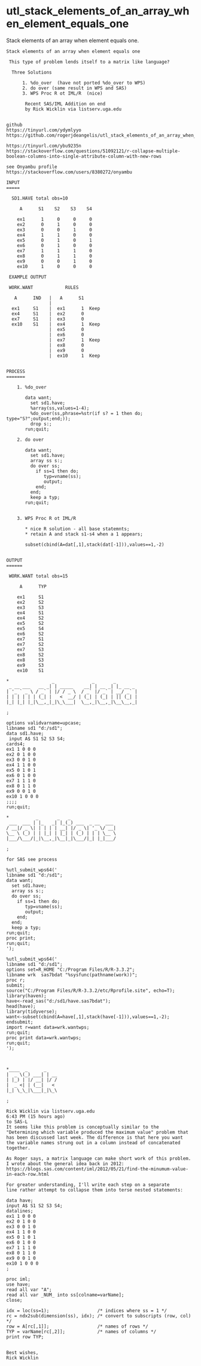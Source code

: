 # utl_stack_elements_of_an_array_when_element_equals_one
Stack elements of an array when element equals one.  

    Stack elements of an array when element equals one

     This type of problem lends itself to a matrix like language?

      Three Solutions

          1. %do_over  (have not ported %do_over to WPS)
          2. do over (same result in WPS and SAS)
          3. WPS Proc R ot IML/R  (nice)
          
           Recent SAS/IML Addition on end
           by Rick Wicklin via listserv.uga.edu


    github
    https://tinyurl.com/ydymlyyo
    https://github.com/rogerjdeangelis/utl_stack_elements_of_an_array_when_element_equals_one

    https://tinyurl.com/ybu9235n
    https://stackoverflow.com/questions/51092121/r-collapse-multiple-boolean-columns-into-single-attribute-column-with-new-rows

    see Onyambu profile
    https://stackoverflow.com/users/8380272/onyambu

    INPUT
    =====

      SD1.HAVE total obs=10

         A      S1    S2    S3    S4

        ex1      1     0     0     0
        ex2      0     1     0     0
        ex3      0     0     1     0
        ex4      1     1     0     0
        ex5      0     1     0     1
        ex6      0     1     0     0
        ex7      1     1     1     0
        ex8      0     1     1     0
        ex9      0     0     1     0
        ex10     1     0     0     0

     EXAMPLE OUTPUT

     WORK.WANT            RULES

       A      IND   |   A      S1
                    |
      ex1     S1    |  ex1      1  Keep
      ex4     S1    |  ex2      0
      ex7     S1    |  ex3      0
      ex10    S1    |  ex4      1  Keep
                    |  ex5      0
                    |  ex6      0
                    |  ex7      1  Keep
                    |  ex8      0
                    |  ex9      0
                    |  ex10     1  Keep


    PROCESS
    =======

        1. %do_over

           data want;
             set sd1.have;
             %array(ss,values=1-4);
             %do_over(ss,phrase=%str(if s? = 1 then do; type="S?";output;end;));
             drop s:;
           run;quit;

        2. do over

           data want;
             set sd1.have;
             array ss s:;
             do over ss;
               if ss=1 then do;
                  typ=vname(ss);
                  output;
               end;
             end;
             keep a typ;
           run;quit;


        3. WPS Proc R ot IML/R

           * nice R solution - all base statemnts;
           * retain A and stack s1-s4 when a 1 appears;

           subset(cbind(A=dat[,1],stack(dat[-1])),values==1,-2)


    OUTPUT
    ======

     WORK.WANT total obs=15

         A      TYP

        ex1     S1
        ex2     S2
        ex3     S3
        ex4     S1
        ex4     S2
        ex5     S2
        ex5     S4
        ex6     S2
        ex7     S1
        ex7     S2
        ex7     S3
        ex8     S2
        ex8     S3
        ex9     S3
        ex10    S1

    *                _              _       _
     _ __ ___   __ _| | _____    __| | __ _| |_ __ _
    | '_ ` _ \ / _` | |/ / _ \  / _` |/ _` | __/ _` |
    | | | | | | (_| |   <  __/ | (_| | (_| | || (_| |
    |_| |_| |_|\__,_|_|\_\___|  \__,_|\__,_|\__\__,_|

    ;

    options validvarname=upcase;
    libname sd1 "d:/sd1";
    data sd1.have;
     input A$ S1 S2 S3 S4;
    cards4;
    ex1 1 0 0 0
    ex2 0 1 0 0
    ex3 0 0 1 0
    ex4 1 1 0 0
    ex5 0 1 0 1
    ex6 0 1 0 0
    ex7 1 1 1 0
    ex8 0 1 1 0
    ex9 0 0 1 0
    ex10 1 0 0 0
    ;;;;
    run;quit;

    *          _       _   _
     ___  ___ | |_   _| |_(_) ___  _ __  ___
    / __|/ _ \| | | | | __| |/ _ \| '_ \/ __|
    \__ \ (_) | | |_| | |_| | (_) | | | \__ \
    |___/\___/|_|\__,_|\__|_|\___/|_| |_|___/

    ;

    for SAS see process

    %utl_submit_wps64('
    libname sd1 "d:/sd1";
    data want;
      set sd1.have;
      array ss s:;
      do over ss;
        if ss=1 then do;
           typ=vname(ss);
           output;
        end;
      end;
      keep a typ;
    run;quit;
    proc print;
    run;quit;
    ');

    %utl_submit_wps64('
    libname sd1 "d:/sd1";
    options set=R_HOME "C:/Program Files/R/R-3.3.2";
    libname wrk  sas7bdat "%sysfunc(pathname(work))";
    proc r;
    submit;
    source("C:/Program Files/R/R-3.3.2/etc/Rprofile.site", echo=T);
    library(haven);
    have<-read_sas("d:/sd1/have.sas7bdat");
    head(have);
    library(tidyverse);
    want<-subset(cbind(A=have[,1],stack(have[-1])),values==1,-2);
    endsubmit;
    import r=want data=wrk.wantwps;
    run;quit;
    proc print data=wrk.wantwps;
    run;quit;
    ');


   
    *____  _      _
    |  _ \(_) ___| | __
    | |_) | |/ __| |/ /
    |  _ <| | (__|   <
    |_| \_\_|\___|_|\_\

    ;

    Rick Wicklin via listserv.uga.edu
    6:43 PM (15 hours ago)
    to SAS-L
    It seems like this problem is conceptually similar to the
    "Determining which variable produced the maximum value" problem that
    has been discussed last week. The difference is that here you want
    the variable names strung out in a column instead of concatenated together.

    As Roger says, a matrix language can make short work of this problem.
    I wrote about the general idea back in 2012:
    https://blogs.sas.com/content/iml/2012/05/21/find-the-minumum-value-in-each-row.html

    For greater understanding, I'll write each step on a separate
    line rather attempt to collapse them into terse nested statements:

    data have;
    input A$ S1 S2 S3 S4;
    datalines;
    ex1 1 0 0 0
    ex2 0 1 0 0
    ex3 0 0 1 0
    ex4 1 1 0 0
    ex5 0 1 0 1
    ex6 0 1 0 0
    ex7 1 1 1 0
    ex8 0 1 1 0
    ex9 0 0 1 0
    ex10 1 0 0 0
    ;

    proc iml;
    use have;
    read all var "A";
    read all var _NUM_ into ss[colname=varName];
    close;

    idx = loc(ss=1);                  /* indices where ss = 1 */
    rc = ndx2sub(dimension(ss), idx); /* convert to subscripts (row, col) */
    row = A[rc[,1]];                  /* names of rows */
    TYP = varName[rc[,2]];            /* names of columns */
    print row TYP;


    Best wishes,
    Rick Wicklin


